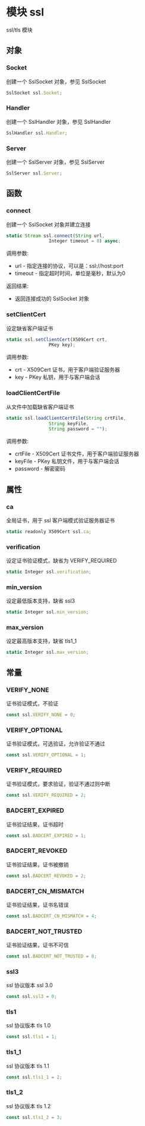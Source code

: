 # 模块 ssl
ssl/tls 模块

## 对象
        
### Socket
创建一个 SslSocket 对象，参见 SslSocket
```JavaScript
SslSocket ssl.Socket;
```

### Handler
创建一个 SslHandler 对象，参见 SslHandler
```JavaScript
SslHandler ssl.Handler;
```

### Server
创建一个 SslServer 对象，参见 SslServer
```JavaScript
SslServer ssl.Server;
```

## 函数
        
### connect
创建一个 SslSocket 对象并建立连接
```JavaScript
static Stream ssl.connect(String url,
                Integer timeout = 0) async;
```

调用参数:
* url - 指定连接的协议，可以是：ssl://host:port
* timeout - 指定超时时间，单位是毫秒，默认为0

返回结果:
* 返回连接成功的 SslSocket 对象

### setClientCert
设定缺省客户端证书
```JavaScript
static ssl.setClientCert(X509Cert crt,
                PKey key);
```

调用参数:
* crt - X509Cert 证书，用于客户端验证服务器
* key - PKey 私钥，用于与客户端会话

### loadClientCertFile
从文件中加载缺省客户端证书
```JavaScript
static ssl.loadClientCertFile(String crtFile,
                String keyFile,
                String password = "");
```

调用参数:
* crtFile - X509Cert 证书文件，用于客户端验证服务器
* keyFile - PKey 私钥文件，用于与客户端会话
* password - 解密密码

## 属性
        
### ca
全局证书，用于 ssl 客户端模式验证服务器证书
```JavaScript
static readonly X509Cert ssl.ca;
```

### verification
设定证书验证模式，缺省为 VERIFY_REQUIRED
```JavaScript
static Integer ssl.verification;
```

### min_version
设定最低版本支持，缺省 ssl3
```JavaScript
static Integer ssl.min_version;
```

### max_version
设定最高版本支持，缺省 tls1_1
```JavaScript
static Integer ssl.max_version;
```

## 常量
        
### VERIFY_NONE
证书验证模式，不验证
```JavaScript
const ssl.VERIFY_NONE = 0;
```

### VERIFY_OPTIONAL
证书验证模式，可选验证，允许验证不通过
```JavaScript
const ssl.VERIFY_OPTIONAL = 1;
```

### VERIFY_REQUIRED
证书验证模式，要求验证，验证不通过则中断
```JavaScript
const ssl.VERIFY_REQUIRED = 2;
```

### BADCERT_EXPIRED
证书验证结果，证书超时
```JavaScript
const ssl.BADCERT_EXPIRED = 1;
```

### BADCERT_REVOKED
证书验证结果，证书被撤销
```JavaScript
const ssl.BADCERT_REVOKED = 2;
```

### BADCERT_CN_MISMATCH
证书验证结果，证书名错误
```JavaScript
const ssl.BADCERT_CN_MISMATCH = 4;
```

### BADCERT_NOT_TRUSTED
证书验证结果，证书不可信
```JavaScript
const ssl.BADCERT_NOT_TRUSTED = 8;
```

### ssl3
ssl 协议版本 ssl 3.0
```JavaScript
const ssl.ssl3 = 0;
```

### tls1
ssl 协议版本 tls 1.0
```JavaScript
const ssl.tls1 = 1;
```

### tls1_1
ssl 协议版本 tls 1.1
```JavaScript
const ssl.tls1_1 = 2;
```

### tls1_2
ssl 协议版本 tls 1.2
```JavaScript
const ssl.tls1_2 = 3;
```

